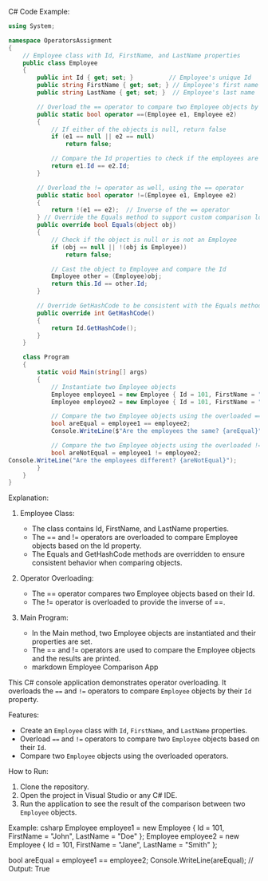 C# Code Example:

```csharp
using System;

namespace OperatorsAssignment
{
    // Employee class with Id, FirstName, and LastName properties
    public class Employee
    {
        public int Id { get; set; }          // Employee's unique Id
        public string FirstName { get; set; } // Employee's first name
        public string LastName { get; set; }  // Employee's last name

        // Overload the == operator to compare two Employee objects by Id
        public static bool operator ==(Employee e1, Employee e2)
        {
            // If either of the objects is null, return false
            if (e1 == null || e2 == null)
                return false;

            // Compare the Id properties to check if the employees are the same
            return e1.Id == e2.Id;
        }

        // Overload the != operator as well, using the == operator
        public static bool operator !=(Employee e1, Employee e2)
        {
            return !(e1 == e2);  // Inverse of the == operator
        } // Override the Equals method to support custom comparison logic
        public override bool Equals(object obj)
        {
            // Check if the object is null or is not an Employee
            if (obj == null || !(obj is Employee))
                return false;

            // Cast the object to Employee and compare the Id
            Employee other = (Employee)obj;
            return this.Id == other.Id;
        }

        // Override GetHashCode to be consistent with the Equals method
        public override int GetHashCode()
        {
            return Id.GetHashCode();
        }
    }

    class Program
    {
        static void Main(string[] args)
        {
            // Instantiate two Employee objects
            Employee employee1 = new Employee { Id = 101, FirstName = "John", LastName = "Doe" };
            Employee employee2 = new Employee { Id = 101, FirstName = "Jane", LastName = "Smith" };

            // Compare the two Employee objects using the overloaded == operator
            bool areEqual = employee1 == employee2;
            Console.WriteLine($"Are the employees the same? {areEqual}");

            // Compare the two Employee objects using the overloaded != operator
            bool areNotEqual = employee1 != employee2;
Console.WriteLine("Are the employees different? {areNotEqual}");
        }
    }
}
```

Explanation:
1. Employee Class: 
   - The class contains Id, FirstName, and LastName properties.
   - The == and != operators are overloaded to compare Employee objects based on the Id property.
   - The Equals and GetHashCode methods are overridden to ensure consistent behavior when comparing objects.

2. Operator Overloading: 
   - The == operator compares two Employee objects based on their Id.
   - The != operator is overloaded to provide the inverse of ==.

3. Main Program:
   - In the Main method, two Employee objects are instantiated and their properties are set.
   - The == and != operators are used to compare the Employee objects and the results are printed.
   - markdown
Employee Comparison App

This C# console application demonstrates operator overloading. It overloads the `==` and `!=` operators to compare `Employee` objects by their `Id` property.

Features:
- Create an `Employee` class with `Id`, `FirstName`, and `LastName` properties.
- Overload `==` and `!=` operators to compare two `Employee` objects based on their `Id`.
- Compare two `Employee` objects using the overloaded operators.

How to Run:
1. Clone the repository.
2. Open the project in Visual Studio or any C# IDE.
3. Run the application to see the result of the comparison between two `Employee` objects.

Example:
csharp
Employee employee1 = new Employee { Id = 101, FirstName = "John", LastName = "Doe" };
Employee employee2 = new Employee { Id = 101, FirstName = "Jane", LastName = "Smith" };

bool areEqual = employee1 == employee2;
Console.WriteLine(areEqual); // Output: True
```
```
